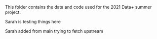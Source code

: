 This folder contains the data and code used for the 2021 Data+ summer project. 

Sarah is testing things here

Sarah added from main trying to fetch upstream
